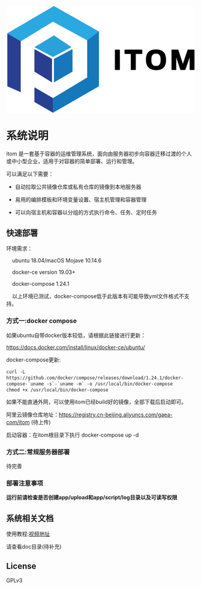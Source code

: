 <p align="center">
    <img src="python-itom-task/assets/itom_logo.png" width="500" hegiht="313" align=center>
</p>

# 系统说明
itom 是一套基于容器的运维管理系统，面向由服务器初步向容器迁移过渡的个人或中小型企业，适用于对容器的简单部署、运行和管理。

可以满足以下需要：
- 自动拉取公共镜像仓库或私有仓库的镜像到本地服务器
     
- 易用的编排模板和环境变量设置、宿主机管理和容器管理
    
- 可以向宿主机和容器以分组的方式执行命令、任务、定时任务
       
## 快速部署

环境需求：  
  
&nbsp;&nbsp;&nbsp;&nbsp;ubuntu 18.04/macOS Mojave 10.14.6  

&nbsp;&nbsp;&nbsp;&nbsp;docker-ce version 19.03+  

&nbsp;&nbsp;&nbsp;&nbsp;docker-compose 1.24.1  
            
&nbsp;&nbsp;&nbsp;&nbsp;以上环境已测试，docker-compose低于此版本有可能导致yml文件格式不支持。

### 方式一:docker compose
   
如果ubuntu自带docker版本较低，请根据此链接进行更新：

<https://docs.docker.com/install/linux/docker-ce/ubuntu/>
   
docker-compose更新:
   
```text
curl -L https://github.com/docker/compose/releases/download/1.24.1/docker-compose-`uname -s`-`uname -m` -o /usr/local/bin/docker-compose
chmod +x /usr/local/bin/docker-compose
```
   
如果不能直通外网，可以使用itom已经build好的镜像，全部下载后启动即可。

阿里云镜像仓库地址：<https://registry.cn-beijing.aliyuncs.com/gaea-com/itom> (待上传)
   
启动容器：在itom根目录下执行 docker-compose up -d
  
### 方式二:常规服务器部署

待完善

### 部署注意事项

**运行前请检查是否创建app/upload和app/script/log目录以及可读写权限**
   
##  系统相关文档
  使用教程:[视频地址](https://bilibili.com/video/xxxxxx)
  
  请查看doc目录(待补充)  
   
##  License 
  GPLv3



